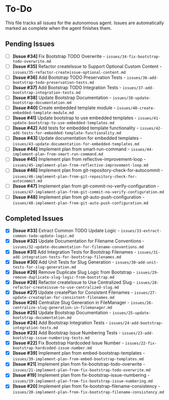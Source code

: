 # To-Do

This file tracks all issues for the autonomous agent. Issues are automatically marked as complete when the agent finishes them.

## Pending Issues
- [ ] **[Issue #34]** Fix Bootstrap TODO Overwrite - `issues/34-fix-bootstrap-todo-overwrite.md`
- [ ] **[Issue #35]** Refactor createIssue to Support Optional Custom Content - `issues/35-refactor-createissue-optional-content.md`
- [ ] **[Issue #36]** Add Bootstrap TODO Preservation Tests - `issues/36-add-bootstrap-todo-preservation-tests.md`
- [ ] **[Issue #37]** Add Bootstrap TODO Integration Tests - `issues/37-add-bootstrap-integration-tests.md`
- [ ] **[Issue #38]** Update Bootstrap Documentation - `issues/38-update-bootstrap-documentation.md`
- [ ] **[Issue #40]** Create embedded template module - `issues/40-create-embedded-template-module.md`
- [ ] **[Issue #41]** Update bootstrap to use embedded templates - `issues/41-update-bootstrap-to-use-embedded-templates.md`
- [ ] **[Issue #42]** Add tests for embedded template functionality - `issues/42-add-tests-for-embedded-template-functionality.md`
- [ ] **[Issue #43]** Update documentation for embedded templates - `issues/43-update-documentation-for-embedded-templates.md`
- [ ] **[Issue #44]** Implement plan from smart-run-command - `issues/44-implement-plan-from-smart-run-command.md`
- [ ] **[Issue #45]** Implement plan from reflective-improvement-loop - `issues/45-implement-plan-from-reflective-improvement-loop.md`
- [ ] **[Issue #46]** Implement plan from git-repository-check-for-autocommit - `issues/46-implement-plan-from-git-repository-check-for-autocommit.md`
- [ ] **[Issue #47]** Implement plan from git-commit-no-verify-configuration - `issues/47-implement-plan-from-git-commit-no-verify-configuration.md`
- [ ] **[Issue #48]** Implement plan from git-auto-push-configuration - `issues/48-implement-plan-from-git-auto-push-configuration.md`

## Completed Issues
- [x] **[Issue #33]** Extract Common TODO Update Logic - `issues/33-extract-common-todo-update-logic.md`
- [x] **[Issue #32]** Update Documentation for Filename Conventions - `issues/32-update-documentation-for-filename-conventions.md`
- [x] **[Issue #31]** Add Integration Tests for Bootstrap Filenames - `issues/31-add-integration-tests-for-bootstrap-filenames.md`
- [x] **[Issue #30]** Add Unit Tests for Slug Generation - `issues/30-add-unit-tests-for-slug-generation.md`
- [x] **[Issue #29]** Remove Duplicate Slug Logic from Bootstrap - `issues/29-remove-duplicate-slug-logic-from-bootstrap.md`
- [x] **[Issue #28]** Refactor createIssue to Use Centralized Slug - `issues/28-refactor-createissue-to-use-centralized-slug.md`
- [x] **[Issue #27]** Update createPlan for Consistent Filenames - `issues/27-update-createplan-for-consistent-filenames.md`
- [x] **[Issue #26]** Centralize Slug Generation in FileManager - `issues/26-centralize-slug-generation-in-filemanager.md`
- [x] **[Issue #25]** Update Bootstrap Documentation - `issues/25-update-bootstrap-documentation.md`
- [x] **[Issue #24]** Add Bootstrap Integration Tests - `issues/24-add-bootstrap-integration-tests.md`
- [x] **[Issue #23]** Add Bootstrap Issue Numbering Tests - `issues/23-add-bootstrap-issue-numbering-tests.md`
- [x] **[Issue #22]** Fix Bootstrap Hardcoded Issue Number - `issues/22-fix-bootstrap-hardcoded-issue-number.md`
- [x] **[Issue #39]** Implement plan from embed-bootstrap-templates - `issues/39-implement-plan-from-embed-bootstrap-templates.md`
- [x] **[Issue #21]** Implement plan from fix-bootstrap-todo-overwrite - `issues/21-implement-plan-from-fix-bootstrap-todo-overwrite.md`
- [x] **[Issue #19]** Implement plan from fix-bootstrap-issue-numbering - `issues/19-implement-plan-from-fix-bootstrap-issue-numbering.md`
- [x] **[Issue #20]** Implement plan from fix-bootstrap-filename-consistency - `issues/20-implement-plan-from-fix-bootstrap-filename-consistency.md`